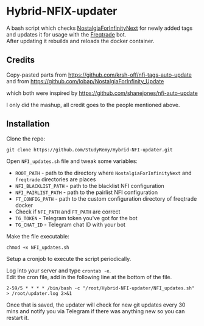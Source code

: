 # Hybrid-NFIX-updater

A bash script which checks [NostalgiaForInfinityNext](https://github.com/iterativv/NostalgiaForInfinity) for newly added tags and updates it for usage with the [Freqtrade](https://github.com/freqtrade/freqtrade) bot.  
After updating it rebuilds and reloads the docker container.

## Credits
Copy-pasted parts from https://github.com/krsh-off/nfi-tags-auto-update and from https://github.com/lobap/NostalgiaForInfinity_Update  

which both were inspired by https://github.com/shanejones/nfi-auto-update 

I only did the mashup, all credit goes to the people mentioned above.

## Installation

Clone the repo:
```
git clone https://github.com/StudyRemy/Hybrid-NFI-updater.git
```

Open `NFI_updates.sh` file and tweak some variables:

- `ROOT_PATH` - path to the directory where `NostalgiaForInfinityNext` and `freqtrade` directories are places
- `NFI_BLACKLIST_PATH` - path to the blacklist NFI configuration
- `NFI_PAIRLIST_PATH` - path to the pairlist NFI configuration
- `FT_CONFIG_PATH` - path to the custom configuration directory of freqtrade docker
- Check if `NFI_PATH` and `FT_PATH` are correct
- `TG_TOKEN` - Telegram token you've got for the bot
- `TG_CHAT_ID` - Telegram chat ID with your bot

Make the file executable:
```
chmod +x NFI_updates.sh
```

Setup a cronjob to execute the script periodically.

Log into your server and type `crontab -e`.  
Edit the cron file, add in the following line at the bottom of the file.

```
2-59/5 * * * * /bin/bash -c "/root/Hybrid-NFI-updater/NFI_updates.sh" > /root/updater.log 2>&1
```

Once that is saved, the updater will check for new git updates every 30 mins and notify you via Telegram if there was anything new so you can restart it.
